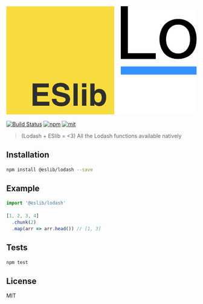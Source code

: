 <img src="logo.png" alt="ESlib + Lodash" />

[![Build Status][build]](https://circleci.com/gh/eslib/lodash) [![npm]](https://www.npmjs.com/package/@eslib/lodash) [![mit]](https://opensource.org/licenses/MIT)

[build]: https://img.shields.io/circleci/project/eslib/lodash.svg?branch=master&style=flat-square
[npm]: https://img.shields.io/npm/v/@eslib/lodash.svg?style=flat-square
[mit]: https://img.shields.io/npm/l/@eslib/lodash.svg?style=flat-square

> (Lodash + ESlib = <3) All the Lodash functions available natively

## Installation

```sh
npm install @eslib/lodash --save
```

## Example

```ts
import '@eslib/lodash'

[1, 2, 3, 4]
  .chunk(2)
  .map(arr => arr.head()) // [1, 3]
```

## Tests

```sh
npm test
```

## License

MIT
